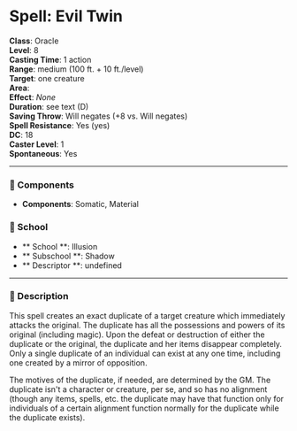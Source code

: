 
# Spell: Evil Twin
**Class**: Oracle  
**Level**: 8  
**Casting Time**: 1 action  
**Range**: medium (100 ft. + 10 ft./level)  
**Target**: one creature  
**Area**:   
**Effect**: _None_  
**Duration**: see text (D)  
**Saving Throw**: Will negates (+8 vs. Will negates)  
**Spell Resistance**: Yes (yes)  
**DC**: 18  
**Caster Level**: 1  
**Spontaneous**: Yes

---

### 🔮 Components
- **Components**: Somatic, Material

### 🏫 School
- ** School **: Illusion
- ** Subschool **: Shadow
- ** Descriptor **: undefined
---

### 📜 Description
This spell creates an exact duplicate of a target creature which immediately attacks the original. The duplicate has all the possessions and powers of its original (including magic). Upon the defeat or destruction of either the duplicate or the original, the duplicate and her items disappear completely. Only a single duplicate of an individual can exist at any one time, including one created by a mirror of opposition. 

The motives of the duplicate, if needed, are determined by the GM. The duplicate isn't a character or creature, per se, and so has no alignment (though any items, spells, etc. the duplicate may have that function only for individuals of a certain alignment function normally for the duplicate while the duplicate exists).
